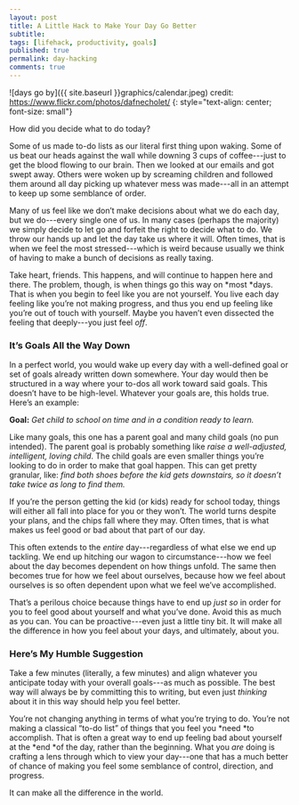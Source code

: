 ```yaml
---
layout: post
title: A Little Hack to Make Your Day Go Better
subtitle:
tags: [lifehack, productivity, goals]
published: true
permalink: day-hacking
comments: true
---
```

![days go by]({{ site.baseurl }}graphics/calendar.jpeg)
credit: https://www.flickr.com/photos/dafnecholet/
{: style="text-align: center; font-size: small"}


How did you decide what to do today?

Some of us made to-do lists as our literal first thing upon waking. Some of us
beat our heads against the wall while downing 3 cups of coffee---just to get the
blood flowing to our brain. Then we looked at our emails and got swept away.
Others were woken up by screaming children and followed them around all day
picking up whatever mess was made---all in an attempt to keep up some semblance
of order.

Many of us feel like we don’t make decisions about what we do each day, but we
do---every single one of us. In many cases (perhaps the majority) we simply
decide to let go and forfeit the right to decide what to do. We throw our hands
up and let the day take us where it will. Often times, that is when we feel the
most stressed---which is weird because usually we think of having to make a
bunch of decisions as really taxing.

Take heart, friends. This happens, and will continue to happen here and there.
The problem, though, is when things go this way on *most *days. That is when you
begin to feel like you are not yourself. You live each day feeling like you’re
not making progress, and thus you end up feeling like you’re out of touch with
yourself. Maybe you haven’t even dissected the feeling that deeply---you just
feel *off*.

### It’s Goals All the Way Down

In a perfect world, you would wake up every day with a well-defined goal or set
of goals already written down somewhere. Your day would then be structured in a
way where your to-dos all work toward said goals. This doesn’t have to be
high-level. Whatever your goals are, this holds true. Here’s an example:

**Goal:** *Get child to school on time and in a condition ready to learn.*

Like many goals, this one has a parent goal and many child goals (no pun
intended). The parent goal is probably something like *raise a well-adjusted,
intelligent, loving child*. The child goals are even smaller things you’re
looking to do in order to make that goal happen. This can get pretty granular,
like: *find both shoes before the kid gets downstairs, so it doesn’t take twice
as long to find them.*

If you’re the person getting the kid (or kids) ready for school today, things
will either all fall into place for you or they won’t. The world turns despite
your plans, and the chips fall where they may. Often times, that is what makes
us feel good or bad about that part of our day.

This often extends to the *entire* day---regardless of what else we end up
tackling. We end up hitching our wagon to circumstance---how we feel about the
day becomes dependent on how things unfold. The same then becomes true for how
we feel about ourselves, because how we feel about ourselves is so often
dependent upon what we feel we’ve accomplished.

That’s a perilous choice because things have to end up *just so* in order for
you to feel good about yourself and what you’ve done. Avoid this as much as you
can. You can be proactive---even just a little tiny bit. It will make all the
difference in how you feel about your days, and ultimately, about you.

### Here’s My Humble Suggestion

Take a few minutes (literally, a few minutes) and align whatever you anticipate
today with your overall goals---as much as possible. The best way will always be
by committing this to writing, but even just *thinking* about it in this way
should help you feel better.

You’re not changing anything in terms of what you’re trying to do. You’re not
making a classical “to-do list” of things that you feel you *need *to
accomplish. That is often a great way to end up feeling bad about yourself at
the *end *of the day, rather than the beginning. What you *are* doing is
crafting a lens through which to view your day---one that has a much better of
chance of making you feel some semblance of control, direction, and progress.

It can make all the difference in the world.
